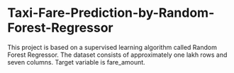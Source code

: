 # Taxi-Fare-Prediction-by-Random-Forest-Regressor
This project is based on a supervised learning algorithm called Random Forest Regressor. The dataset consists of approximately one lakh rows and seven columns. Target variable is fare_amount.
